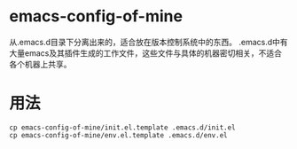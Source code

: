 # emacs-config-of-mine
从.emacs.d目录下分离出来的，适合放在版本控制系统中的东西。
.emacs.d中有大量emacs及其插件生成的工作文件，这些文件与具体的机器密切相关，不适合各个机器上共享。

# 用法
```ShellSession
cp emacs-config-of-mine/init.el.template .emacs.d/init.el
cp emacs-config-of-mine/env.el.template .emacs.d/env.el
```
